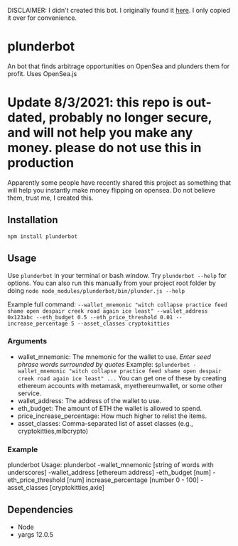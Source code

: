 DISCLAIMER: I didn't created this bot.
I originally found it [here](https://github.com/ProjectOpenSea/plunderbot/pull/9/files).
I only copied it over for convenience.

# plunderbot
An bot that finds arbitrage opportunities on OpenSea and plunders them for profit. Uses OpenSea.js

# Update 8/3/2021: this repo is out-dated, probably no longer secure, and will not help you make any money. please do not use this in production
Apparently some people have recently shared this project as something that will help you instantly make money flipping on opensea. Do not believe them, trust me, I created this.

## Installation
```
npm install plunderbot
```

## Usage
Use `plunderbot` in your terminal or bash window. Try `plunderbot --help` for options.
You can also run this manually from your project root folder by doing `node node_modules/plunderbot/bin/plunder.js --help`

Example full command:
`--wallet_mnemonic "witch collapse practice feed shame open despair creek road again ice least" --wallet_address 0x123abc --eth_budget 0.5 --eth_price_threshold 0.01 --increase_percentage 5 --asset_classes cryptokitties`


### Arguments
- wallet_mnemonic: The mnemonic for the wallet to use. *Enter seed phrase words surrounded by quotes* Example: `$plunderbot -wallet_mnemonic "witch collapse practice feed shame open despair creek road again ice least" ...` You can get one of these by creating ethereum accounts with metamask, myethereumwallet, or some other service.
- wallet_address: The address of the wallet to use.
- eth_budget: The amount of ETH the wallet is allowed to spend.
- price_increase_percentage: How much higher to relist the items.
- asset_classes: Comma-separated list of asset classes (e.g., cryptokitties,mlbcrypto)


### Example
plunderbot
Usage: plunderbot -wallet_mnemonic [string of words with underscores]
-wallet_address [ethereum address] -eth_budget [num] -eth_price_threshold [num]
increase_percentage [number 0 - 100] -asset_classes [cryptokitties,axie]

## Dependencies
- Node
- yargs 12.0.5
